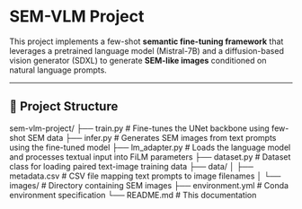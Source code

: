 
# SEM-VLM Project

This project implements a few-shot **semantic fine-tuning framework** that leverages a pretrained language model (Mistral-7B) and a diffusion-based vision generator (SDXL) to generate **SEM-like images** conditioned on natural language prompts.

---

## 📁 Project Structure

sem-vlm-project/
├── train.py # Fine-tunes the UNet backbone using few-shot SEM data
├── infer.py # Generates SEM images from text prompts using the fine-tuned model
├── lm_adapter.py # Loads the language model and processes textual input into FiLM parameters
├── dataset.py # Dataset class for loading paired text-image training data
├── data/
│ ├── metadata.csv # CSV file mapping text prompts to image filenames
│ └── images/ # Directory containing SEM images
├── environment.yml # Conda environment specification
└── README.md # This documentation

